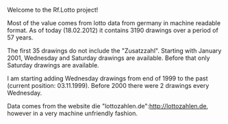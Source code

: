 Welcome to the Rf.Lotto project!

Most of the value comes from lotto data from germany in machine readable format. 
As of today (18.02.2012) it contains 3190 drawings over a period of 57 years.

The first 35 drawings do not include the "Zusatzzahl". 
Starting with January 2001, Wednesday and Saturday drawings are available. Before that only Saturday drawings are available.

I am starting adding Wednesday drawings from end of 1999 to the past (current position: 03.11.1999). Before 2000 there were 2 drawings every Wednesday.

Data comes from the website die "lottozahlen.de":http://lottozahlen.de, however in a very machine unfriendly fashion.